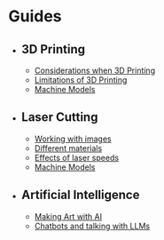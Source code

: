 # Guides

- ## 3D Printing
  
  - [Considerations when 3D Printing](../guides/3dprinting/considerations)
  - [Limitations of 3D Printing](../guides/3dprinting/limitations)
  - [Machine Models](../guides/3dprinting/machine-details)

- ## Laser Cutting

  - [Working with images](../guides/laser/images)
  - [Different materials](../guides/laser/materials)
  - [Effects of laser speeds](../guides/laser/speeds)
  - [Machine Models](../guides/3dprinting/machine-details)
  
- ## Artificial Intelligence

  - [Making Art with AI](ai/art)
  - [Chatbots and talking with LLMs](ai/chat)
